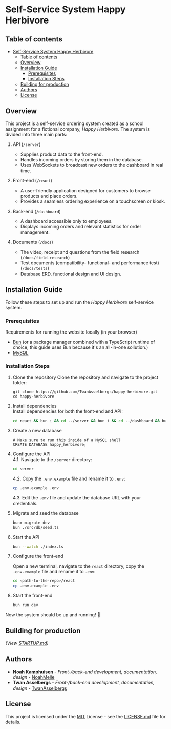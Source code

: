 # Self-Service System Happy Herbivore

## Table of contents

- [Self-Service System Happy Herbivore](#self-service-system-happy-herbivore)
  - [Table of contents](#table-of-contents)
  - [Overview](#overview)
  - [Installation Guide](#installation-guide)
    - [Prerequisites](#prerequisites)
    - [Installation Steps](#installation-steps)
  - [Building for production](#building-for-production)
  - [Authors](#authors)
  - [License](#license)

## Overview

This project is a self-service ordering system created as a school assignment for a fictional company, _Happy Herbivore_. The system is divided into three main parts:

1. API (`/server`)

   - Supplies product data to the front-end.
   - Handles incoming orders by storing them in the database.
   - Uses WebSockets to broadcast new orders to the dashboard in real time.

2. Front-end (`/react`)

   - A user-friendly application designed for customers to browse products and place orders.
   - Provides a seamless ordering experience on a touchscreen or kiosk.

3. Back-end (`/dashboard`)

   - A dashboard accessible only to employees.
   - Displays incoming orders and relevant statistics for order management.

4. Documents (`/docs`)
   - The video, receipt and questions from the field research (`/docs/field-research`)
   - Test documents (compatibility- functional- and performance test) (`/docs/tests`)
   - Database ERD, functional design and UI design.

## Installation Guide

Follow these steps to set up and run the _Happy Herbivore_ self-service system.

### Prerequisites

Requirements for running the website locally (in your browser)

- [Bun](https://bun.sh/) (or a package manager combined with a TypeScript runtime of choice, this guide uses Bun because it's an all-in-one sollution.)
- [MySQL](https://www.mysql.com/)

### Installation Steps

1. Clone the repository
   Clone the repository and navigate to the project folder:

   ```
   git clone https://github.com/TwanAsselbergs/happy-herbivore.git
   cd happy-herbivore
   ```

2. Install dependencies  
   Install dependencies for both the front-end and API:

   ```bash
   cd react && bun i && cd ../server && bun i && cd ../dashboard && bun i && cd ..
   ```

3. Create a new database

   ```mysql
   # Make sure to run this inside of a MySQL shell
   CREATE DATABASE happy_herbivore;
   ```

4. Configure the API  
   4.1. Navigate to the `/server` directory:

   ```bash
   cd server
   ```

   4.2. Copy the `.env.example` file and rename it to `.env`:

   ```bash
   cp .env.example .env
   ```

   4.3. Edit the `.env` file and update the database URL with your credentials.

5. Migrate and seed the database

   ```bash
   bunx migrate dev
   bun ./src/db/seed.ts
   ```

6. Start the API

   ```bash
   bun --watch ./index.ts
   ```

7. Configure the front-end

   Open a new terminal, navigate to the `react` directory, copy the `.env.example` file and rename it to `.env`:

   ```bash
   cd <path-to-the-repo>/react
   cp .env.example .env
   ```

8. Start the front-end

   ```bash
   bun run dev
   ```

Now the system should be up and running! 🚀

## Building for production

_(View [STARTUP.md](STARTUP.md))_

## Authors

- **Noah Kamphuisen** - _Front-/back-end development, documentation, design_ - [NoahMelle](https://github.com/NoahMelle)
- **Twan Asselbergs** - _Front-/back-end development, documentation, design_ - [TwanAsselbergs](https://github.com/TwanAsselbergs)

## License

This project is licensed under the [MIT](LICENSE.md) License - see the [LICENSE.md](LICENSE.md) file for details.
